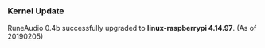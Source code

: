### Kernel Update

RuneAudio 0.4b successfully upgraded to **linux-raspberrypi 4.14.97**. (As of 20190205)
